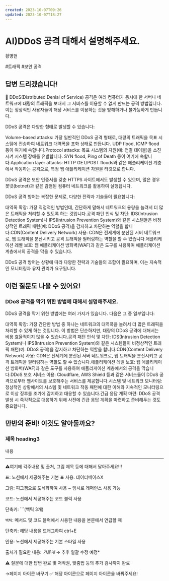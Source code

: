 ```yaml
---
created: 2023-10-07T09:26
updated: 2023-10-07T18:27
---
```

# AI)DDoS 공격 대해서 설명해주세요.

황병헌

#트래픽 #보안 공격

## 답변 드리겠습니다!

<aside>
📌 DDoS(Distributed Denial of Service) 공격은 여러 컴퓨터가 동시에 한 서버나 네트워크에 대량의 트래픽을 보내서 그 서비스를 이용할 수 없게 만드는 공격 방법입니다. 이는 정상적인 사용자들이 해당 서비스를 이용하는 것을 방해하거나 불가능하게 만듭니다.

DDoS 공격은 다양한 형태로 발생할 수 있습니다:

Volume-based attacks: 가장 일반적인 DDoS 공격 형태로, 대량의 트래픽을 목표 시스템에 전송하여 네트워크 대역폭을 포화 상태로 만듭니다. UDP flood, ICMP flood 등이 여기에 속합니다.Protocol attacks: 목표 시스템의 자원(예: 연결 테이블)을 소진시켜 시스템 장애를 유발합니다. SYN flood, Ping of Death 등이 여기에 속합니다.Application layer attacks: HTTP GET/POST floods와 같은 애플리케이션 계층에서 작동하는 공격으로, 특정 웹 애플리케이션 자원을 타깃으로 합니다.

DDoS 공격은 보안 인증서를 갖춘 HTTPS 사이트에서도 발생할 수 있으며, 많은 경우 봇넷(botnet)과 같은 감염된 컴퓨터 네트워크를 활용하여 실행됩니다.

DDoS 공격 방어는 복잡한 문제로, 다양한 전략과 기술들이 필요합니다:

대역폭 확장: 가장 직접적인 방법인데, 간단하게 말해서 네트워크의 용량을 늘려서 더 많은 트래픽을 처리할 수 있도록 하는 것입니다.공격 패턴 인식 및 차단: IDS(Intrusion Detection System)나 IPS(Intrusion Prevention System)와 같은 시스템들은 비정상적인 트래픽 패턴(예: DDoS 공격)을 감지하고 차단하는 역할을 합니다.CDN(Content Delivery Network) 사용: CDN은 전세계에 분산된 서버 네트워크로, 웹 트래픽을 분산시키고 공격 트래픽을 필터링하는 역할을 할 수 있습니다.애플리케이션 레벨 보호: 웹 애플리케이션 방화벽(WAF)과 같은 도구를 사용하여 애플리케이션 계층에서의 공격을 막을 수 있습니다.

DDoS 공격 방어는 상황에 따라 다양한 전략과 기술들의 조합이 필요하며, 이는 지속적인 모니터링과 유지 관리가 요구됩니다.

</aside>

## 이런 질문도 나올 수 있어요!

### DDoS 공격을 막기 위한 방법에 대해서 설명해주세요.

DDoS 공격을 막기 위한 방법에는 여러 가지가 있습니다. 다음은 그 중 일부입니다:

대역폭 확장: 가장 간단한 방법 중 하나는 네트워크의 대역폭을 늘려서 더 많은 트래픽을 처리할 수 있게 하는 것입니다. 이 방법은 단순하지만, 대량의 DDoS 공격에 대해서는 비용 효율적이지 않을 수 있습니다.공격 패턴 인식 및 차단: IDS(Intrusion Detection System)나 IPS(Intrusion Prevention System)와 같은 시스템들이 비정상적인 트래픽 패턴(예: DDoS 공격)을 감지하고 차단하는 역할을 합니다.CDN(Content Delivery Network) 사용: CDN은 전세계에 분산된 서버 네트워크로, 웹 트래픽을 분산시키고 공격 트래픽을 필터링하는 역할도 할 수 있습니다.애플리케이션 레벨 보호: 웹 애플리케이션 방화벽(WAF)과 같은 도구를 사용하여 애플리케이션 계층에서의 공격을 막습니다.DDoS 보호 서비스 이용: Cloudflare, AWS Shield 등과 같은 서비스들이 DDoS 공격으로부터 웹사이트를 보호해주는 서비스를 제공합니다.시스템 및 네트워크 모니터링: 정상적인 상황에서의 시스템 및 네트워크 작동 패턴에 대한 이해와 지속적인 모니터링으로 이상 징후를 조기에 감지하고 대응할 수 있습니다.긴급 응답 계획 마련: DDoS 공격 발생 시 즉각적으로 대응하기 위해 사전에 긴급 응답 계획을 마련하고 준비해두는 것도 중요합니다.

## 만반의 준비! 이것도 알아둘까요?

### **제목 heading3**

내용

---

⚠️여기에 각주내용 및 출처, 그림 제목 등에 대해서 달아주세요!!!

표: 노션에서 제공해주는 기본 표 사용. 데이터베이스X

그림: 피그잼으로 도식화하여 사용 ~ 임시로 레퍼런스 사용 가능

코드: 노션에서 제공해주는 코드 블럭 사용 

단축키: ```(백틱 3개)

`백틱`: 메서드 및 코드 블럭에서 사용한 내용을 본문에서 언급할 때 

단축키: 해당 내용을 드래그하여 ctrl+E

인용: 노션에서 제공해주는 기본 스타일 사용

출처가 필요한 내용: *기울게* → 추후 일괄 수정 예정*

⚠️ 질문에 대한 답변 완료 및 저작권, 맞춤법 등의 추가 검사까지 완료

→페이지 아이콘 바꾸기 ✅ 해당 아이콘으로 페이지 아이콘을 바꿔주세요!